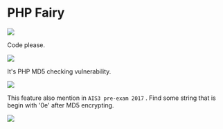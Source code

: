 # **PHP Fairy**

![](https://i.imgur.com/5rhfoyd.png)

Code please. 

![](https://i.imgur.com/XOu3hnk.png)

It's PHP MD5 checking vulnerability.

![](https://i.imgur.com/8ZxZ56b.png)

This feature also mention in ```AIS3 pre-exam 2017``` . Find some string that is begin with '0e' after MD5 encrypting.

![](https://i.imgur.com/0o2xukr.png)


